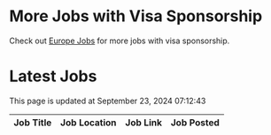 # More Jobs with Visa Sponsorship

Check out [Europe Jobs](https://github.com/sureshparimi/europejobs#latest-jobs) for more jobs with visa sponsorship.

# Latest Jobs

This page is updated at September 23, 2024 07:12:43

| Job Title | Job Location | Job Link | Job Posted |
| --- | --- | --- | --- |
